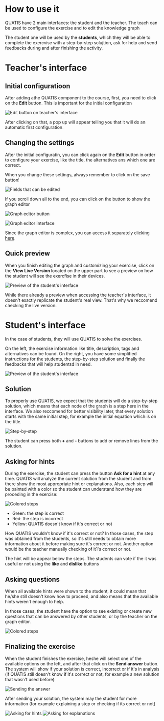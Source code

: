 # How to use it
QUATIS have 2 main interfaces: the student and the teacher.
The teach can be used to configure the exercise and to edit the knowledge graph

The student one will be used by the **students**, which they will be able to complete the exercvise with a step-by-step solujtion, ask for help and send feedbacks during and after finishing the activity.

# Teacher's interface

## Initial configuratioon
After adding athe QUATIS component to the course, first, you need to click on the **Edit** button. This is important for the initial configuration

![Edit button on teacher's interface](./readme_stuff/teacher1.png)

After clicking on that, a pop up will appear telling you that it will do an automatic first configuration.

## Changing the settings
After the initial configuratin, you can click again on the **Edit** button in order to configure your exercise, like the title, the alternatives ans which one are correct.

When you change these settings, always remember to click on the save button!

![Fields that can be edited](./readme_stuff/teacher2.png)

If you scroll down all to the end, you can click on the button to show the graph editor

![Graph editor button](./readme_stuff/teacher3.png)

![Graph editor interface](./readme_stuff/teacher4.png)

Since the graph editor is complex, you can access it separately clicking [here](./GRAPH_EDITOR.md).

## Quick preview

When you finish editing the graph and customizing your exercise, click on the **View Live Version** located on the upper part to see a preview on how the student will see the exercfise in their devices.

![Preview of the student's interface](./readme_stuff/teacher5.png)

While there already a preview when accessing the teacher's interface, it doesn't exactly replicate the student's real view. That's why we reccomend checking the live version.

# Student's interface

In the case of students, they will use QUATIS to solve the exercises.

On the left, the exercise information like title, description, tags and alternatives can be found. On the right, you have some simplified instructions for the students, the step-by-step solution and finally the feedbacks that will help studentsd in need.

![Preview of the student's interface](./readme_stuff/student1.png)

## Solution

To properly use QUATIS, we expect that the students will do a step-by-step solution, which means that each node of the graph is a step here in the interface. 
We also reccomend for better visibility later, that every solution starts with the same initial step, for example the initial equation which is on the title.

![Step-by-step](./readme_stuff/student3.png)

The student can press both **+** and **-** buttons to add or remove lines from the solution. 

## Asking for hints

During the exercise, the student can press the button **Ask for a hint** at any time. QUATIS will analyze the current solution from the student and from there show the most appropriate hint or explanations. Also, each step will be painted with a color so the student can understand how they are proceding in the exercise:

![Colored steps](./readme_stuff/student2.png)

- Green: the step is correct
- Red: the step is incorrect
- Yellow: QUATIS doesn't know if it's correct or not

How QUATIS wouldn't know if it's correct or not? In those cases, the step was obtained from the students, so it's still needs to obtain more information about it before making sure it's correct or not. 
Another option would be the teacher manually checking of it1's correct or not.

The hint will be appear below the steps. The students can vote if the it was useful or not using the **like** and **dislike** buttons

## Asking questions

When all available hints were shown to the student, it could mean that he/she still doesn't know how to proceed, and also means that the available hints weren't enough to help.

In those cases, the student have the option to see existing or create new questions that can be answered by other students, or by the teacher on the graph editor.

![Colored steps](./readme_stuff/student4.png)

## Finalizing the exercise

When the student finishes the exercise, heshe will select one of the available options on the left, and after that click on the **Send answer** button.
The system will show if your solution is correct, incorrect or if it's in analysis (if QUATIS still doesn't know if it's correct or not, for example a new solution that wasn't used before)

![Sending the answer](./readme_stuff/student7.png)

After sending your solution, the system may the student for more information (for example explaining a step or checking if its correct or not)

![Asking for hints](./readme_stuff/student5.png)
![Asking for explanations](./readme_stuff/student6.png)